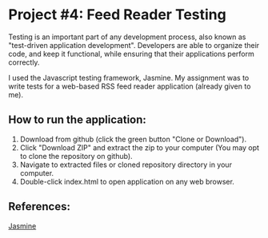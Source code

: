 # Project #4: Feed Reader Testing

Testing is an important part of any development process, also known as "test-driven application development". Developers are able to organize their code, and keep it functional, while ensuring that their applications perform correctly.

I used the Javascript testing framework, Jasmine. My assignment was to write tests for a web-based RSS feed reader application (already given to me).

## How to run the application:
    
1. Download from github (click the green button "Clone or Download").
2. Click "Download ZIP" and extract the zip to your computer (You may opt to clone the repository on github).
3. Navigate to extracted files or cloned repository directory in your computer.
4. Double-click index.html to open application on any web browser.


## References:
[Jasmine](https://jasmine.github.io/)
